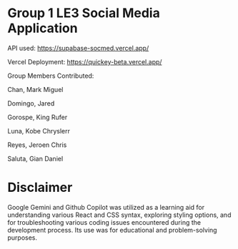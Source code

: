 # Group 1 LE3 Social Media Application

API used: https://supabase-socmed.vercel.app/

Vercel Deployment: https://quickey-beta.vercel.app/

Group Members Contributed:

Chan, Mark Miguel

Domingo, Jared

Gorospe, King Rufer

Luna, Kobe Chryslerr

Reyes, Jeroen Chris

Saluta, Gian Daniel


# Disclaimer

Google Gemini and Github Copilot was utilized as a learning aid for understanding various React and CSS syntax, exploring styling options, and for troubleshooting various coding issues encountered during the development process. Its use was for educational and problem-solving purposes.
